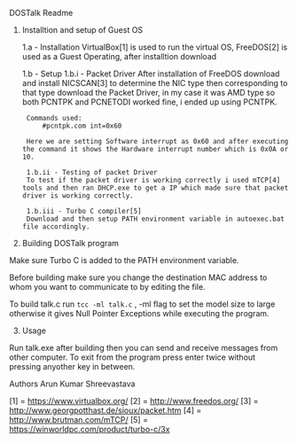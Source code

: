 DOSTalk Readme

1. Installtion and setup of Guest OS

	1.a - Installation
	VirtualBox[1] is used to run the virtual OS, FreeDOS[2] is used as a Guest Operating, after installtion download

	1.b - Setup
		1.b.i - Packet Driver
		After installation of FreeDOS download and install NICSCAN[3] to determine the NIC type then corresponding to that type download the Packet Driver, in my case it was AMD type so both PCNTPK and PCNETODI worked fine, i ended up using PCNTPK.

		Commands used:
			#pcntpk.com int=0x60

		Here we are setting Software interrupt as 0x60 and after executing the command it shows the Hardware interrupt number which is 0x0A or 10.

		1.b.ii - Testing of packet Driver
		To test if the packet driver is working correctly i used mTCP[4] tools and then ran DHCP.exe to get a IP which made sure that packet driver is working correctly.

		1.b.iii - Turbo C compiler[5] 
		Download and then setup PATH environment variable in autoexec.bat file accordingly.

2. Building DOSTalk program

Make sure Turbo C is added to the PATH environment variable.

Before building make sure you change the destination MAC address to whom you want to communicate to by editing the file.

To build talk.c run `tcc -ml talk.c` , -ml flag to set the model size to large otherwise it gives Null Pointer Exceptions while executing the program.

3. Usage

Run talk.exe after building then you can send and receive messages from other computer.
To exit from the program press enter twice without pressing anyother key in between.


Authors
Arun Kumar Shreevastava

[1] = https://www.virtualbox.org/
[2] = http://www.freedos.org/
[3] = http://www.georgpotthast.de/sioux/packet.htm
[4] = http://www.brutman.com/mTCP/
[5] = https://winworldpc.com/product/turbo-c/3x

